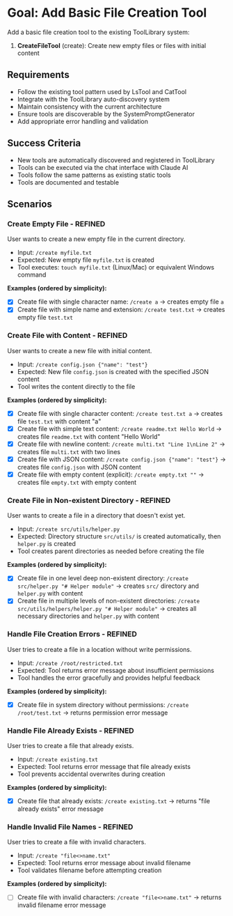 # Goal: Add Basic File Creation Tool

Add a basic file creation tool to the existing ToolLibrary system:

1. **CreateFileTool** (create): Create new empty files or files with initial content

## Requirements
- Follow the existing tool pattern used by LsTool and CatTool
- Integrate with the ToolLibrary auto-discovery system
- Maintain consistency with the current architecture
- Ensure tools are discoverable by the SystemPromptGenerator
- Add appropriate error handling and validation

## Success Criteria
- New tools are automatically discovered and registered in ToolLibrary
- Tools can be executed via the chat interface with Claude AI
- Tools follow the same patterns as existing static tools
- Tools are documented and testable

## Scenarios

### Create Empty File - REFINED
User wants to create a new empty file in the current directory.
- Input: `/create myfile.txt`
- Expected: New empty file `myfile.txt` is created
- Tool executes: `touch myfile.txt` (Linux/Mac) or equivalent Windows command

**Examples (ordered by simplicity):**
- [x] Create file with single character name: `/create a` → creates empty file `a`
- [x] Create file with simple name and extension: `/create test.txt` → creates empty file `test.txt`

### Create File with Content - REFINED
User wants to create a new file with initial content.
- Input: `/create config.json {"name": "test"}`
- Expected: New file `config.json` is created with the specified JSON content
- Tool writes the content directly to the file

**Examples (ordered by simplicity):**
- [x] Create file with single character content: `/create test.txt a` → creates file `test.txt` with content "a"
- [x] Create file with simple text content: `/create readme.txt Hello World` → creates file `readme.txt` with content "Hello World"
- [x] Create file with newline content: `/create multi.txt "Line 1\nLine 2"` → creates file `multi.txt` with two lines
- [x] Create file with JSON content: `/create config.json {"name": "test"}` → creates file `config.json` with JSON content
- [x] Create file with empty content (explicit): `/create empty.txt ""` → creates file `empty.txt` with empty content

### Create File in Non-existent Directory - REFINED
User wants to create a file in a directory that doesn't exist yet.
- Input: `/create src/utils/helper.py`
- Expected: Directory structure `src/utils/` is created automatically, then `helper.py` is created
- Tool creates parent directories as needed before creating the file

**Examples (ordered by simplicity):**
- [x] Create file in one level deep non-existent directory: `/create src/helper.py "# Helper module"` → creates `src/` directory and `helper.py` with content
- [x] Create file in multiple levels of non-existent directories: `/create src/utils/helpers/helper.py "# Helper module"` → creates all necessary directories and `helper.py` with content

### Handle File Creation Errors - REFINED
User tries to create a file in a location without write permissions.
- Input: `/create /root/restricted.txt`
- Expected: Tool returns error message about insufficient permissions
- Tool handles the error gracefully and provides helpful feedback

**Examples (ordered by simplicity):**
- [x] Create file in system directory without permissions: `/create /root/test.txt` → returns permission error message

### Handle File Already Exists - REFINED
User tries to create a file that already exists.
- Input: `/create existing.txt`
- Expected: Tool returns error message that file already exists
- Tool prevents accidental overwrites during creation

**Examples (ordered by simplicity):**
- [x] Create file that already exists: `/create existing.txt` → returns "file already exists" error message

### Handle Invalid File Names - REFINED
User tries to create a file with invalid characters.
- Input: `/create "file<>name.txt"`
- Expected: Tool returns error message about invalid filename
- Tool validates filename before attempting creation

**Examples (ordered by simplicity):**
- [ ] Create file with invalid characters: `/create "file<>name.txt"` → returns invalid filename error message